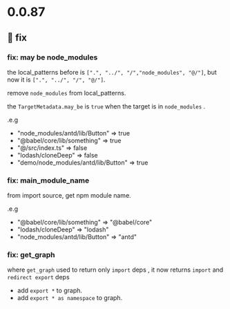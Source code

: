 # 0.0.87

## 🐞 fix

### fix: may be node_modules

the local_patterns before is `[".", "../", "/","node_modules", "@/"]`, but now it is `[".", "../", "/", "@/"]`.

remove `node_modules` from local_patterns.

the `TargetMetadata.may_be` is `true` when the target is in `node_modules` .

.e.g

- "node_modules/antd/lib/Button" => true
- "@babel/core/lib/something" => true
- "@/src/index.ts" => false
- "lodash/cloneDeep" => false
- "demo/node_modules/antd/lib/Button" => true

### fix: main_module_name

from import source, get npm module name.

.e.g

- "@babel/core/lib/something" => "@babel/core"
- "lodash/cloneDeep" => "lodash"
- "node_modules/antd/lib/Button" => "antd"

### fix: get_graph

where `get_graph` used to return only `import` deps , it now returns `import` and `redirect export` deps

- add `export *` to graph.
- add `export * as namespace` to graph.
